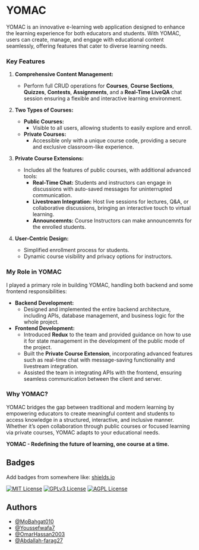 # **YOMAC**  

YOMAC is an innovative e-learning web application designed to enhance the learning experience for both educators and students. With YOMAC, users can create, manage, and engage with educational content seamlessly, offering features that cater to diverse learning needs.  

### **Key Features**  

1. **Comprehensive Content Management:**  
   - Perform full CRUD operations for **Courses**, **Course Sections**, **Quizzes**, **Contests**, **Assignments**, and a **Real-Time LiveQA** chat session ensuring a flexible and interactive learning environment.  

2. **Two Types of Courses:**  
   - **Public Courses:**  
     - Visible to all users, allowing students to easily explore and enroll.  
   - **Private Courses:**  
     - Accessible only with a unique course code, providing a secure and exclusive classroom-like experience.  

3. **Private Course Extensions:**  
   - Includes all the features of public courses, with additional advanced tools:  
     - **Real-Time Chat:** Students and instructors can engage in discussions with auto-saved messages for uninterrupted communication.  
     - **Livestream Integration:** Host live sessions for lectures, Q&A, or collaborative discussions, bringing an interactive touch to virtual learning.
     - **Announcemnts:** Course Instructors can make announcemnts for the enrolled students.

4. **User-Centric Design:**  
   - Simplified enrollment process for students.  
   - Dynamic course visibility and privacy options for instructors.  

### **My Role in YOMAC**  
I played a primary role in building YOMAC, handling both backend and some frontend responsibilities:  
- **Backend Development:**  
  - Designed and implemented the entire backend architecture, including APIs, database management, and business logic for the whole project.  
- **Frontend Development:**  
    - Introduced **Redux** to the team and provided guidance on how to use it for state management in the development of the public mode of the project.  
    - Built the **Private Course Extension**, incorporating advanced features such as real-time chat with message-saving functionality and livestream integration.  
    - Assisted the team in integrating APIs with the frontend, ensuring seamless communication between the client and server.  

### **Why YOMAC?**  
YOMAC bridges the gap between traditional and modern learning by empowering educators to create meaningful content and students to access knowledge in a structured, interactive, and inclusive manner. Whether it’s open collaboration through public courses or focused learning via private courses, YOMAC adapts to your educational needs.  

**YOMAC - Redefining the future of learning, one course at a time.**  


## Badges

Add badges from somewhere like: [shields.io](https://shields.io/)

[![MIT License](https://img.shields.io/badge/License-MIT-green.svg)](https://choosealicense.com/licenses/mit/)
[![GPLv3 License](https://img.shields.io/badge/License-GPL%20v3-yellow.svg)](https://opensource.org/licenses/)
[![AGPL License](https://img.shields.io/badge/license-AGPL-blue.svg)](http://www.gnu.org/licenses/agpl-3.0)


## Authors

- [@MoBahgat010](https://github.com/MoBahgat010)
- [@Youssefwafa7](https://github.com/Youssefwafa7)
- [@OmarHassan2003](https://github.com/OmarHassan2003)
- [@Abdallah-farag27](https://github.com/Abdallah-farag27)
